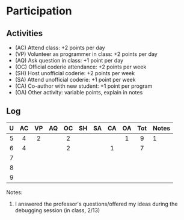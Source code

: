 Participation
=============

## Activities ## 

+ (AC) Attend class: +2 points per day
+ (VP) Volunteer as programmer in class: +2 points per day
+ (AQ) Ask question in class: +1 point per day
+ (OC) Official coderie attendance: +2 points per week
+ (SH) Host unofficial coderie: +2 points per week
+ (SA) Attend unofficial coderie: +1 point per week
+ (CA) Co-author with new student: +1 point per program
+ (OA) Other activity: variable points, explain in notes

## Log ##

| U | AC | VP | AQ | OC | SH | SA | CA | OA | Tot | Notes
|:-:|:--:|:--:|:--:|:--:|:--:|:--:|:--:|:--:|:---:|:--------
| 5 | 4  | 2  |    | 2  |    |    |    | 1  | 9   | 1
| 6 | 4  |    |    | 2  |    |    | 1  |    | 7   |
| 7 | 
| 8 | 
| 9 |

Notes:

1. I answered the professor's questions/offered my ideas during the debugging session (in 
   class, 2/13)
